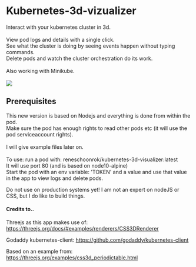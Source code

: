 # Kubernetes-3d-vizualizer

Interact with your kubernetes cluster in 3d. <br/>
<br/>
View pod logs and details with a single click. <br/>
See what the cluster is doing by seeing events happen without typing commands. <br/>
Delete pods and watch the cluster orchestration do its work. <br/>
<br/>
Also working with Minikube. <br/>
<br/>
![](/k8s8.gif)
<br/>
## Prerequisites <br/>
This new version is based on Nodejs and everything is done from within the pod. <br/>
Make sure the pod has enough rights to read other pods etc (it will use the pod serviceaccount rights). <br/>
<br/>
I will give example files later on. <br/>
<br/>
To use: run a pod with: reneschoonrok/kubernetes-3d-visualizer:latest <br/>
It will use port 80 (and is based on node10-alpine) <br/>
Start the pod with an env variable: 'TOKEN' and a value and use that value in the app to view logs and delete pods. <br/>

Do not use on production systems yet!
I am not an expert on nodeJS or CSS, but I do like to build things.

#### Credits to..
Threejs as this app makes use of:
https://threejs.org/docs/#examples/renderers/CSS3DRenderer

Godaddy kubernetes-client:
https://github.com/godaddy/kubernetes-client

Based on an example from:
https://threejs.org/examples/css3d_periodictable.html
